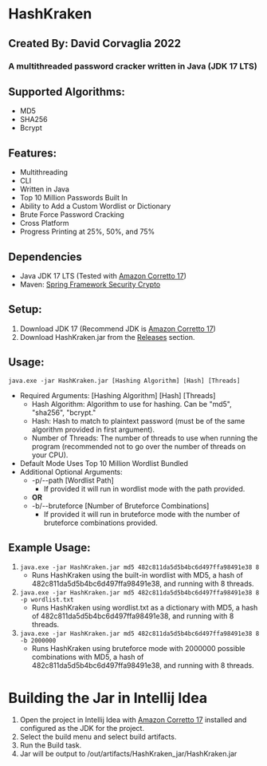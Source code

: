 
# HashKraken
## Created By: David Corvaglia 2022
### A multithreaded password cracker written in Java (JDK 17 LTS)
## Supported Algorithms:
- MD5
- SHA256
- Bcrypt
## Features:
- Multithreading
- CLI
- Written in Java
- Top 10 Million Passwords Built In
- Ability to Add a Custom Wordlist or Dictionary
- Brute Force Password Cracking
- Cross Platform
- Progress Printing at 25%, 50%, and 75%
## Dependencies
- Java JDK 17 LTS  (Tested with [Amazon Corretto 17](https://docs.aws.amazon.com/corretto/latest/corretto-17-ug/downloads-list.ht))
- Maven: [Spring Framework Security Crypto](https://mvnrepository.com/artifact/org.springframework.security/spring-security-crypto)
## Setup:
1. Download JDK 17 (Recommend JDK is [Amazon Corretto 17](https://docs.aws.amazon.com/corretto/latest/corretto-17-ug/downloads-list.ht))
2. Download HashKraken.jar from the [Releases](https://github.com/corvad/HashKraken/releases) section.
## Usage:
`java.exe -jar HashKraken.jar [Hashing Algorithm] [Hash] [Threads]`
- Required Arguments: [Hashing Algorithm] [Hash] [Threads]
    - Hash Algorithm: Algorithm to use for hashing. Can be "md5", "sha256", "bcrypt."
    - Hash: Hash to match to plaintext password (must be of the same algorithm provided in first argument).
    - Number of Threads: The number of threads to use when running the program (recommended not to go over the number of threads on your CPU).
- Default Mode Uses Top 10 Million Wordlist Bundled
- Additional Optional Arguments:
    - -p/--path [Wordlist Path]
        - If provided it will run in wordlist mode with the path provided.
    - **OR**
    -  -b/--bruteforce [Number of Bruteforce Combinations]
        - If provided it will run in bruteforce mode with the number of bruteforce combinations provided.
## Example Usage:
1. `java.exe -jar HashKraken.jar md5 482c811da5d5b4bc6d497ffa98491e38 8`
    - Runs HashKraken using the built-in wordlist with MD5, a hash of 482c811da5d5b4bc6d497ffa98491e38, and running with 8 threads.
2.  `java.exe -jar HashKraken.jar md5 482c811da5d5b4bc6d497ffa98491e38 8 -p wordlist.txt`
    - Runs HashKraken using wordlist.txt as a dictionary with MD5, a hash of 482c811da5d5b4bc6d497ffa98491e38, and running with 8 threads.
3. `java.exe -jar HashKraken.jar md5 482c811da5d5b4bc6d497ffa98491e38 8 -b 2000000`
    - Runs HashKraken using bruteforce mode with 2000000 possible combinations with MD5, a hash of 482c811da5d5b4bc6d497ffa98491e38, and running with 8 threads.
# Building the Jar in Intellij Idea
1. Open the project in Intellij Idea with [Amazon Corretto 17](https://docs.aws.amazon.com/corretto/latest/corretto-17-ug/downloads-list.ht) installed and configured as the JDK for the project.
2. Select the build menu and select build artifacts.
3. Run the Build task.
4. Jar will be output to /out/artifacts/HashKraken_jar/HashKraken.jar